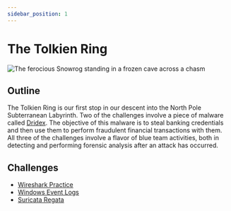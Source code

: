 ```yaml
---
sidebar_position: 1
---
```

# The Tolkien Ring
![The ferocious Snowrog standing in a frozen cave across a chasm](./assets/img/splash_art.png)

## Outline
The Tolkien Ring is our first stop in our descent into the North Pole Subterranean Labyrinth. Two of the challenges involve a piece of malware called [Dridex](https://www.cisa.gov/uscert/ncas/alerts/aa19-339a). The objective of this malware is to steal banking credentials and then use them to perform fraudulent financial transactions with them. All three of the challenges involve a flavor of blue team activities, both in detecting and performing forensic analysis after an attack has occurred.

## Challenges
* [Wireshark Practice](./wireshark_practice.md)
* [Windows Event Logs](./windows_event_logs.md)
* [Suricata Regata](./suricata_regata.md)

